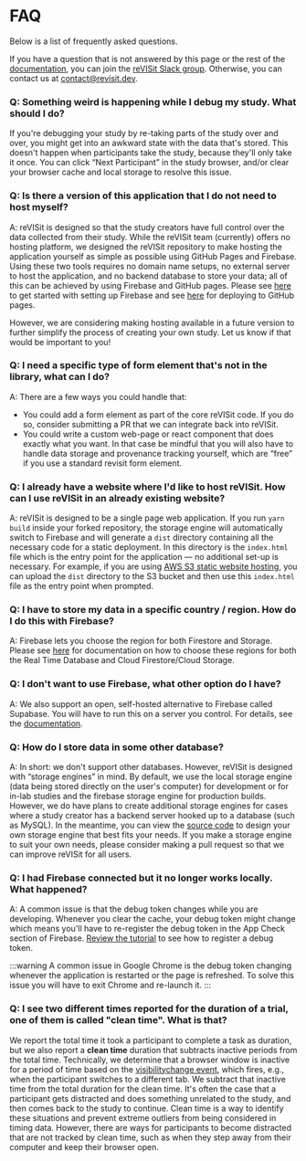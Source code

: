 # FAQ 

Below is a list of frequently asked questions. 

If you have a question that is not answered by this page or the rest of the [documentation](../introduction/), you can join the [reVISit Slack group](https://join.slack.com/t/revisit-nsf/shared_invite/zt-2g1lwcq5y-Yae8eBEbMO~r7tP~ZQ7Cig). Otherwise, you can contact us at [contact@revisit.dev](mailto:contact@revisit.dev).

### Q: Something weird is happening while I debug my study. What should I do?

If you're debugging your study by re-taking parts of the study over and over, you might get into an awkward state with the data that's stored. This doesn't happen when participants take the study, because they'll only take it once. You can click “Next Participant” in the study browser, and/or clear your browser cache and local storage to resolve this issue. 


### Q: Is there a version of this application that I do not need to host myself?

A: reVISit is designed so that the study creators have full control over the data collected from their study. While the reVISit team (currently) offers no hosting platform, we designed the reVISit repository to make hosting the application yourself as simple as possible using GitHub Pages and Firebase. Using these two tools requires no domain name setups, no external server to host the application, and no backend database to store your data; all of this can be achieved by using Firebase and GitHub pages. Please see [here](../data-and-deployment/firebase/firebase-setup/) to get started with setting up Firebase and see [here](../data-and-deployment/deploying-to-static-website) for deploying to GitHub pages. 

However, we are considering making hosting available in a future version to further simplify the process of creating your own study. Let us know if that would be important to you!

### Q: I need a specific type of form element that's not in the library, what can I do? 

A: There are a few ways you could handle that: 

* You could add a form element as part of the core reVISit code. If you do so, consider submitting a PR that we can integrate back into reVISit.
* You could write a custom web-page or react component that does exactly what you want. In that case be mindful that you will also have to handle data storage and provenance tracking yourself, which are “free” if you use a standard revisit form element. 


### Q: I already have a website where I'd like to host reVISit. How can I use reVISit in an already existing website?

A: reVISit is designed to be a single page web application. If you run `yarn build` inside your forked repository, the storage engine will automatically switch to Firebase and will generate a `dist` directory containing all the necessary code for a static deployment. In this directory is the `index.html` file which is the entry point for the application — no additional set-up is necessary. For example, if you are using <a href="https://docs.aws.amazon.com/AmazonS3/latest/userguide/WebsiteHosting.html" target="_blank">AWS S3 static website hosting</a>, you can upload the `dist` directory to the S3 bucket and then use this `index.html` file as the entry point when prompted.

### Q: I have to store my data in a specific country / region. How do I do this with Firebase?

A: Firebase lets you choose the region for both Firestore and Storage. Please see <a href="https://firebase.google.com/docs/firestore/locations" target="_blank">here</a> for documentation on how to choose these regions for both the Real Time Database and Cloud Firestore/Cloud Storage.

### Q: I don't want to use Firebase, what other option do I have? 

A: We also support an open, self-hosted alternative to Firebase called Supabase. You will have to run this on a server you control. For details, see the [documentation](../data-and-deployment/supabase/supabase-setup/).

### Q: How do I store data in some other database?

A: In short: we don't support other databases. However, reVISit is designed with “storage engines” in mind. By default, we use the local storage engine (data being stored directly on the user's computer) for development or for in-lab studies and the firebase storage engine for production builds. However, we do have plans to create additional storage engines for cases where a study creator has a backend server hooked up to a database (such as MySQL). In the meantime, you can view the <a href="https://github.com/revisit-studies/study/tree/main/src/storage/engines" target="_blank">source code</a> to design your own storage engine that best fits your needs. If you make a storage engine to suit your own needs, please consider making a pull request so that we can improve reVISit for all users.

### Q: I had Firebase connected but it no longer works locally. What happened?

A: A common issue is that the debug token changes while you are developing. Whenever you clear the cache, your debug token might change which means you'll have to re-register the debug token in the App Check section of Firebase. [Review the tutorial](../data-and-deployment/firebase/firebase-setup/#adding-an-app-to-the-firebase-project) to see how to register a debug token.

:::warning
A common issue in Google Chrome is the debug token changing whenever the application is restarted or the page is refreshed. To solve this issue you will have to exit Chrome and re-launch it.
:::

### Q: I see two different times reported for the duration of a trial, one of them is called "clean time". What is that? 

We report the total time it took a participant to complete a task as duration, but we also report a **clean time** duration that subtracts inactive periods from the total time. Technically, we determine that a browser window is inactive for a period of time based on the [visibilitychange event](https://developer.mozilla.org/en-US/docs/Web/API/Document/visibilitychange_event), which fires, e.g., when the participant switches to a different tab. We subtract that inactive time from the total duration for the clean time. It's often the case that a participant gets distracted and does something unrelated to the study, and then comes back to the study to continue. Clean time is a way to identify these situations and prevent extreme outliers from being considered in timing data. However, there are ways for participants to become distracted that are not tracked by clean time, such as when they step away from their computer and keep their browser open. 